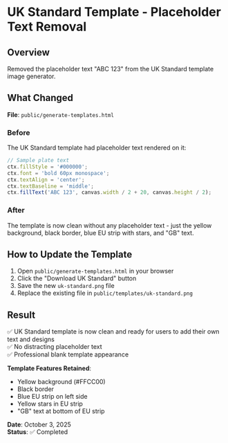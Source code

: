 # UK Standard Template - Placeholder Text Removal

## Overview

Removed the placeholder text "ABC 123" from the UK Standard template image generator.

## What Changed

**File**: `public/generate-templates.html`

### Before
The UK Standard template had placeholder text rendered on it:
```javascript
// Sample plate text
ctx.fillStyle = '#000000';
ctx.font = 'bold 60px monospace';
ctx.textAlign = 'center';
ctx.textBaseline = 'middle';
ctx.fillText('ABC 123', canvas.width / 2 + 20, canvas.height / 2);
```

### After
The template is now clean without any placeholder text - just the yellow background, black border, blue EU strip with stars, and "GB" text.

## How to Update the Template

1. Open `public/generate-templates.html` in your browser
2. Click the "Download UK Standard" button
3. Save the new `uk-standard.png` file
4. Replace the existing file in `public/templates/uk-standard.png`

## Result

✅ UK Standard template is now clean and ready for users to add their own text and designs  
✅ No distracting placeholder text  
✅ Professional blank template appearance

**Template Features Retained**:
- Yellow background (#FFCC00)
- Black border
- Blue EU strip on left side
- Yellow stars in EU strip
- "GB" text at bottom of EU strip

**Date**: October 3, 2025  
**Status**: ✅ Completed
